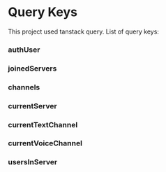 # Query Keys
This project used tanstack query.
List of query keys:

### authUser
### joinedServers
### channels
### currentServer
### currentTextChannel
### currentVoiceChannel
### usersInServer